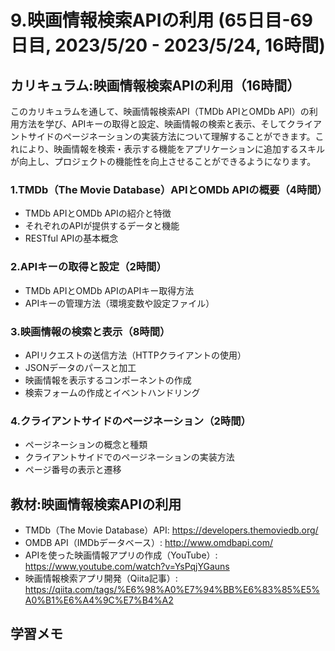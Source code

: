 # 9.映画情報検索APIの利用 (65日目-69日目, 2023/5/20 - 2023/5/24, 16時間)

## カリキュラム:映画情報検索APIの利用（16時間）
このカリキュラムを通して、映画情報検索API（TMDb APIとOMDb API）の利用方法を学び、APIキーの取得と設定、映画情報の検索と表示、そしてクライアントサイドのページネーションの実装方法について理解することができます。これにより、映画情報を検索・表示する機能をアプリケーションに追加するスキルが向上し、プロジェクトの機能性を向上させることができるようになります。

### 1.TMDb（The Movie Database）APIとOMDb APIの概要（4時間）
- TMDb APIとOMDb APIの紹介と特徴
- それぞれのAPIが提供するデータと機能
- RESTful APIの基本概念
### 2.APIキーの取得と設定（2時間）
- TMDb APIとOMDb APIのAPIキー取得方法
- APIキーの管理方法（環境変数や設定ファイル）
### 3.映画情報の検索と表示（8時間）
- APIリクエストの送信方法（HTTPクライアントの使用）
- JSONデータのパースと加工
- 映画情報を表示するコンポーネントの作成
- 検索フォームの作成とイベントハンドリング
### 4.クライアントサイドのページネーション（2時間）
- ページネーションの概念と種類
- クライアントサイドでのページネーションの実装方法
- ページ番号の表示と遷移


## 教材:映画情報検索APIの利用
- TMDb（The Movie Database）API: https://developers.themoviedb.org/
- OMDB API（IMDbデータベース）: http://www.omdbapi.com/
- APIを使った映画情報アプリの作成（YouTube）: https://www.youtube.com/watch?v=YsPqjYGauns
- 映画情報検索アプリ開発（Qiita記事）: https://qiita.com/tags/%E6%98%A0%E7%94%BB%E6%83%85%E5%A0%B1%E6%A4%9C%E7%B4%A2



## 学習メモ